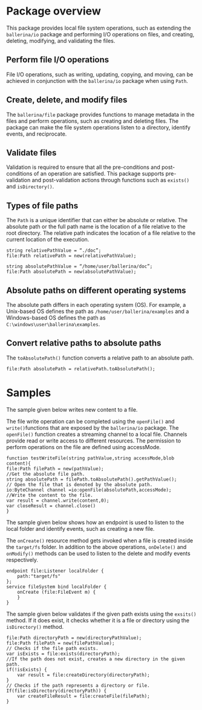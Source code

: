 # Package overview

This package provides local file system operations, such as extending the `ballerina/io` package and performing I/O operations on files, and creating, deleting, modifying, and validating the files.

## Perform file I/O operations
File I/O operations, such as writing, updating, copying, and moving, can be achieved in conjunction with the `ballerina/io` package when using `Path`. 

## Create, delete, and modify files
The `ballerina/file` package  provides functions to manage metadata in the files and perform operations, such as creating and deleting files. The package can make the file system operations listen to a directory, identify events, and reciprocate. 

## Validate files
Validation is required to ensure that all the pre-conditions and post-conditions of an operation are satisfied. This package supports pre-validation and post-validation actions through functions such as `exists()` and `isDirectory()`.

## Types of file paths
The `Path` is a unique identifier that can either be absolute or relative. The absolute path or the full path name is the location of a file relative to the root directory. The relative path indicates the location of a file relative to the current location of the execution. 
 
```ballerina
string relativePathValue = “./doc”;
file:Path relativePath = new(relativePathValue);

string absolutePathValue = “/home/user/ballerina/doc”;
file:Path absolutePath = new(absolutePathValue);
```

## Absolute paths on different operating systems
The absolute path differs in each operating system (OS). For example, a Unix-based OS defines the path as `/home/user/ballerina/examples` and a Windows-based OS defines the path as `C:\windows\user\ballerina\examples`.

## Convert relative paths to absolute paths
The `toAbsolutePath()` function converts a relative path to an absolute path.

```ballerina
file:Path absolutePath = relativePath.toAbsolutePath();
```
# Samples

The sample given below writes new content to a file. 

The file write operation can be completed using the `openFile()` and `write()`functions that are exposed by the `ballerina/io` package. The `openFile()` function creates a streaming channel to a local file. Channels provide read or write access to different resources. The permission to perform operations on the file are defined using accessMode.

```ballerina
function testWriteFile(string pathValue,string accessMode,blob content){
file:Path filePath = new(pathValue);
//Get the absolute file path.
string absolutePath = filePath.toAbsolutePath().getPathValue();
// Open the file that is denoted by the absolute path. 
io:ByteChannel channel =io:openFile(absolutePath,accessMode);
//Write the content to the file.
var result = channel.write(content,0);
var closeResult = channel.close()
}
```

The sample given below shows how an endpoint is used to listen to the local folder and identify events, such as creating a new file.

The `onCreate()` resource method gets invoked when a file is created inside the `target/fs` folder. In addition to the above operations, `onDelete()` and `onModify()` methods can be used to listen to the delete and modify events respectively.

```ballerina
endpoint file:Listener localFolder {
    path:"target/fs"
};
service fileSystem bind localFolder {
    onCreate (file:FileEvent m) {
    }
}
```

The sample given below validates if the given path exists using the `exsits()` method. If it does exist, it checks whether it is a file or directory using the `isDirectory()` method.

```ballerina
file:Path directoryPath = new(directoryPathValue);
file:Path filePath = new(filePathValue);
// Checks if the file path exists.
var isExists = file:exists(directoryPath);
//If the path does not exist, creates a new directory in the given path.
if(!isExists) {
    var result = file:createDirectory(directoryPath);
}
// Checks if the path represents a directory or file. 
If(file:isDirectory(directoryPath)) {
    var createFileResult = file:createFile(filePath);
}
```
